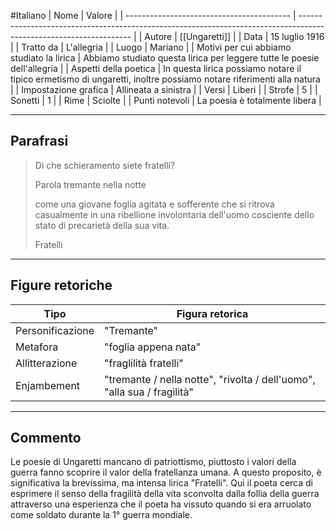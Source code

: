 #Italiano
| Nome                                      | Valore                                                                                                             |
| ----------------------------------------- | ------------------------------------------------------------------------------------------------------------------ |
| Autore                                    | [[Ungaretti]]                                                                                                      |
| Data                                      | 15 luglio 1916                                                                                                     |
| Tratto da                                 | L'allegria                                                                                                         |
| Luogo                                     | Mariano                                                                                                            |
| Motivi per cui abbiamo studiato la lirica | Abbiamo studiato questa lirica per leggere tutte le poesie dell'allegria                                           |
| Aspetti della poetica                     | In questa lirica possiamo notare il tipico ermetismo di ungaretti, inoltre possiamo notare riferimenti alla natura | 
| Impostazione grafica                      | Allineata a sinistra                                                                                               |
| Versi                                     | Liberi                                                                                                             |
| Strofe                                    | 5                                                                                                                  |
| Sonetti                                   | 1                                                                                                                  |
| Rime                                      | Sciolte                                                                                                            |
| Punti notevoli                            | La poesia è totalmente libera                                                                                      |

---
## Parafrasi

>Di che schieramento siete fratelli?
>
>Parola tremante
>nella notte 
>
>come una giovane foglia agitata e sofferente che si ritrova casualmente 
>in una ribellione involontaria
>dell'uomo cosciente dello stato di
>precarietà della sua vita.
>
>Fratelli

---
## Figure retoriche

| Tipo             | Figura retorica                                                         |
| ---------------- | ----------------------------------------------------------------------- |
| Personificazione | "Tremante"                                                              |
| Metafora         | "foglia appena nata"                                                    |
| Allitterazione   | "fraglilità fratelli"                                                   |
| Enjambement      | "tremante / nella notte", "rivolta / dell'uomo", "alla sua / fragilità" |

---
## Commento

Le poesie di Ungaretti mancano di patriottismo, piuttosto i valori della guerra fanno scoprire il valor della fratellanza umana. A questo proposito, è significativa la brevissima, ma intensa lirica "Fratelli". Qui il poeta cerca di esprimere il senso della fragilità della vita sconvolta dalla follia della guerra attraverso una esperienza che il poeta ha vissuto quando si era arruolato come soldato durante la 1° guerra mondiale.